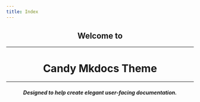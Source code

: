 ```yaml
---
title: Index
---
```


<center>
  <h2>
    Welcome to
  </h2>
  <hr />
  <h1>
    Candy Mkdocs Theme
  </h1>
  <hr />
  <div class="w3-text-grey">
    <h5>
      Designed to help create elegant user-facing documentation.
    </h5>
  </div>
</center>




